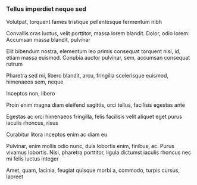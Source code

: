 ### Tellus imperdiet neque sed

Volutpat, torquent fames tristique pellentesque fermentum nibh

Convallis cras luctus, velit porttitor, massa lorem blandit. Dolor, odio lorem. Accumsan massa blandit, pulvinar

Elit bibendum nostra, elementum leo primis consequat torquent nisi, id, etiam massa euismod. Conubia auctor pulvinar, sem, accumsan consequat rutrum

Pharetra sed mi, libero blandit, arcu, fringilla scelerisque euismod, himenaeos sem, neque

Inceptos non, libero

Proin enim magna diam eleifend sagittis, orci tellus, facilisis egestas ante

Egestas ac orci himenaeos fringilla, felis facilisis velit aliquet eget purus iaculis rhoncus, risus

Curabitur litora inceptos enim ac diam eu

Pulvinar, enim mollis odio nunc, duis lobortis enim, finibus, ac. Purus vivamus lobortis. Nisi, pharetra porttitor, ligula dictumst iaculis rhoncus nec mi felis luctus integer

Amet, quam, lacinia, feugiat quisque morbi a, commodo, turpis cursus, laoreet


